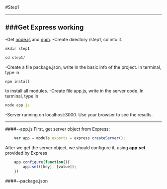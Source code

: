 #Step1

---
###Get Express working
---
-Get [node.js](http://nodejs.org/download/) and [npm](https://www.npmjs.org/).
-Create directory /step1, cd into it.
```javascript
mkdir step1
```
```javascript
cd step1/
```
-Create a file package.json, write in the basic info of the project.
In terminal, type in 
```javascript
npm install 
```
to install all modules.
-Create file app.js, write in the server code.
In terminal, type in
```javascript
node app.js
```
-Server running on localhost:3000. Use your browser to see the results.
***
####--app.js
First, get server object from Express:
```javascript
	var app = module.exports = express.createServer();
```
After we get the server object, we should configure it, using <b>app.set</b> provided by Express
```javascript
	app.configure(function(){
		app.set([key], [value]);
	})
```
####--package.json

